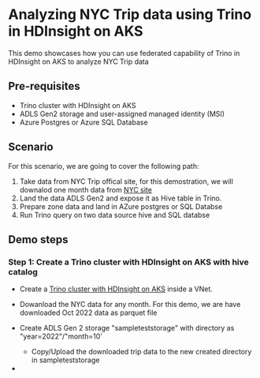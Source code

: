 # Analyzing NYC Trip data using Trino in HDInsight on AKS

This demo showcases how you can use federated capability of Trino in HDInsight on AKS to analyze NYC Trip data

## Pre-requisites

* Trino cluster with HDInsight on AKS
* ADLS Gen2 storage and user-assigned managed identity (MSI)
* Azure Postgres or Azure SQL Database

## Scenario

For this scenario, we are going to cover the following path:
1. Take data from NYC Trip offical site, for this demostration, we will downalod one month data from [NYC site](https://www.nyc.gov/site/tlc/about/tlc-trip-record-data.page)
2. Land the data ADLS Gen2 and expose it as Hive table in Trino.
3. Prepare zone data and land in AZure postgres or SQL Databse
4. Run Trino query on two data source hive and SQL databse

## Demo steps

### Step 1: Create a Trino cluster with HDInsight on AKS with hive catalog

* Create a [Trino cluster with HDInsight on AKS](/azure/hdinsight/kafka/apache-kafka-get-started) inside a VNet.

* Dowanload the NYC data for any month. For this demo, we are have downloaded Oct 2022 data as parquet file

* Create ADLS Gen 2 storage "sampleteststorage" with directory as "year=2022"/"month=10'
   * Copy/Upload the downloaded trip data to the new created directory in sampleteststorage

*

